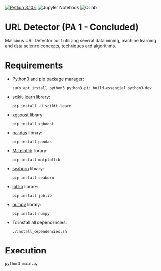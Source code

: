 [![Python 3.10.6](https://img.shields.io/badge/Python-3776AB?style=for-the-badge&logo=python&logoColor=white)](https://www.python.org/downloads/release/python-3106/)
![Jupyter Notebook](https://img.shields.io/badge/jupyter-%23FA0F00.svg?style=for-the-badge&logo=jupyter&logoColor=white)
![Colab](https://img.shields.io/badge/Colab-F9AB00?style=for-the-badge&logo=googlecolab&color=525252)
# URL Detector (PA 1 - Concluded)

Malicious URL Detector built utilizing several data mining, machine learning and data science concepts, techniques and algorithms.

# Requirements

- [Python3](https://python.org) and [pip](https://pip.pypa.io/en/stable/installation/) package manager:

      sudo apt install python3 python3-pip build-essential python3-dev

- [scikit-learn](https://scikit-learn.org/stable/index.html) library:

      pip install -U scikit-learn
      
- [xgboost](https://xgboost.readthedocs.io/en/stable/) library:
 
      pip install xgboost
       
- [pandas](https://pandas.pydata.org/) library:

      pip install pandas
       
- [Matplotlib](https://matplotlib.org/) library:
 
      pip install matplotlib
       
- [seaborn](https://seaborn.pydata.org/) library:
 
      pip install seaborn
      
- [joblib](https://joblib.readthedocs.io/en/latest/index.html) library:
 
      pip install joblib
      
- [numpy](https://numpy.org/) library:

      pip install numpy
       
- To install all dependencies:

      ./install_dependencies.sh

# Execution

    python3 main.py
      
